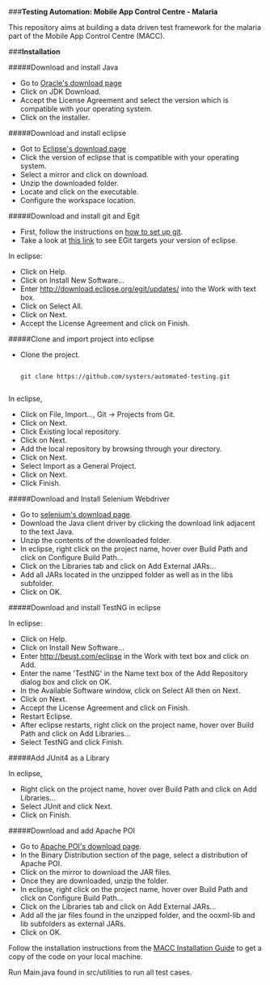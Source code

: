 ###**Testing Automation: Mobile App Control Centre - Malaria**

This repository aims at building a data driven test framework for the malaria part of the Mobile App Control Centre (MACC).

###**Installation**


#####Download and install Java

* Go to [Oracle's download page](http://www.oracle.com/technetwork/java/javase/downloads/index.html)
* Click on JDK Download.
* Accept the License Agreement and select the version which is compatible with your operating system.
* Click on the installer.
 
#####Download and install eclipse

* Got to [Eclipse's download page](http://www.eclipse.org/downloads/)
* Click the version of eclipse that is compatible with your operating system.
* Select a mirror and click on download.
* Unzip the downloaded folder.
* Locate and click on the executable.
* Configure the workspace location.

#####Download and install git and Egit

* First, follow the instructions on [how to set up git](https://help.github.com/articles/set-up-git/).
* Take a look at [this link](http://wiki.eclipse.org/EGit/FAQ#What_versions_of_Eclipse_does_EGit_target.3F) to see EGit targets your version of eclipse.  

In eclipse: 
* Click on Help.
* Click on Install New Software...
* Enter http://download.eclipse.org/egit/updates/ into the Work with text box.
* Click on Select All.
* Click on Next.
* Accept the License Agreement and click on Finish.

#####Clone and import project into eclipse

* Clone the project.
   ```
   
  git clone https://github.com/systers/automated-testing.git
    
   ```  
In eclipse,
* Click on File, Import..., Git -> Projects from Git.
* Click on Next.
* Click Existing local repository.
* Click on Next.
* Add the local repository by browsing through your directory.
* Click on Next.
* Select Import as a General Project.
* Click on Next.
* Click Finish.

#####Download and Install Selenium Webdriver

* Go to [selenium's download page](http://www.seleniumhq.org/download/).
* Download the Java client driver by clicking the download link adjacent to the text Java.
* Unzip the contents of the downloaded folder.
* In eclipse, right click on the project name, hover over Build Path and click on Configure Build Path...
* Click on the Libraries tab and click on Add External JARs...
* Add all JARs located in the unzipped folder as well as in the libs subfolder.
* Click on OK.
	
#####Download and install TestNG in eclipse

In eclipse:
* Click on Help.
* Click on Install New Software...
* Enter http://beust.com/eclipse in the Work with text box and click on Add.
* Enter the name 'TestNG' in the Name text box of the Add Repository dialog box and click on OK.
* In the Available Software window, click on Select All then on Next.
* Click on Next.
* Accept the License Agreement and click on Finish.  
* Restart Eclipse.
* After eclipse restarts, right click on the project name, hover over Build Path and click on Add Libraries...
* Select TestNG and click Finish.
	
#####Add JUnit4 as a Library

In eclipse,
* Right click on the project name, hover over Build Path and click on Add Libraries...
* Select JUnit and click Next.
* Click on Finish.

#####Download and add Apache POI

* Go to [Apache POI's download page](http://poi.apache.org/download.html).
* In the Binary Distribution section of the page, select a distribution of Apache POI.
* Click on the mirror to download the JAR files.
* Once they are downloaded, unzip the folder.
* In eclipse, right click on the project name, hover over Build Path and click on Configure Build Path...
* Click on the Libraries tab and click on Add External JARs...
* Add all the jar files found in the unzipped folder, and the ooxml-lib  and lib subfolders as external JARs.
* Click on OK.

Follow the installation instructions from the [MACC Installation Guide](https://github.com/Nerdylicious/app-web-server/blob/master/docs/Installation%20Guide.md) to get a copy of the code on your local machine.

Run Main.java found in src/utilities to run all test cases.
